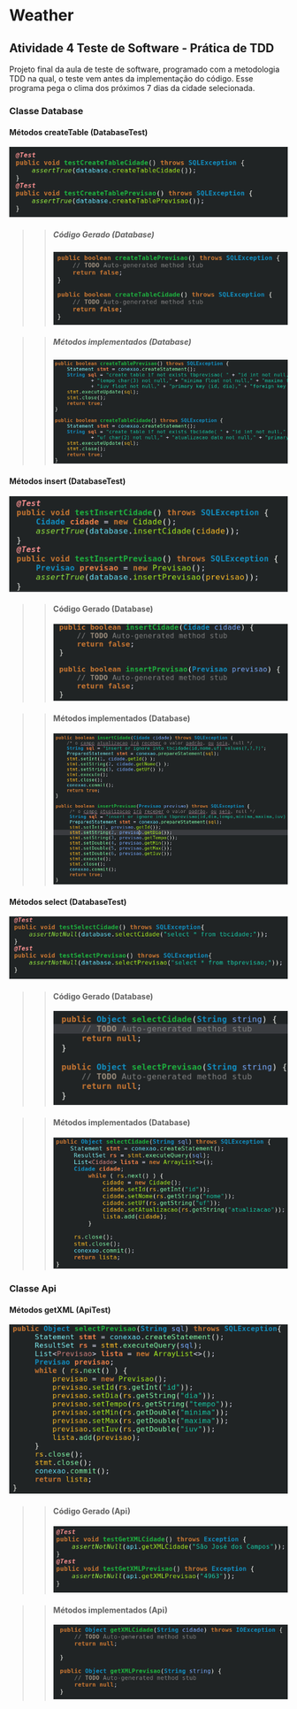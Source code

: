 # Weather
## Atividade 4 Teste de Software - Prática de TDD

Projeto final da aula de teste de software, programado com a metodologia TDD na qual, o teste vem antes da implementação do código.
Esse programa pega o clima dos próximos 7 dias da cidade selecionada.

### Classe Database

#### Métodos createTable (DatabaseTest)
![Alt text](prints/print1.png)

>>##### Código Gerado (Database)
>>![Alt text](prints/print2.png)

>>##### Métodos implementados (Database)
>>![Alt text](prints/print3.png)

#### Métodos insert (DatabaseTest)
![Alt text](prints/print4.png)

>>#### Código Gerado (Database)
>>![Alt text](prints/print5.png)

>>#### Métodos implementados (Database)
>>![Alt text](prints/print6.png)

#### Métodos select (DatabaseTest)
![Alt text](prints/print7.png)

>>#### Código Gerado (Database)
>>![Alt text](prints/print8.png)

>>#### Métodos implementados (Database)
>>![Alt text](prints/print9.png)

### Classe Api

#### Métodos getXML (ApiTest)
![Alt text](prints/print10.png)

>>#### Código Gerado (Api)
>>![Alt text](prints/print11.png)

>>#### Métodos implementados (Api)
>>![Alt text](prints/print12.png)